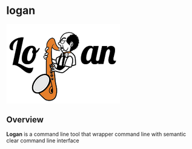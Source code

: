 

# logan


<img align="center" width="300" src="docs/imgs/logan_logo.png" alt="Logan logo" title="Logan logo"/>



## Overview

**Logan** is a command line tool that wrapper command line with semantic clear command line interface 

